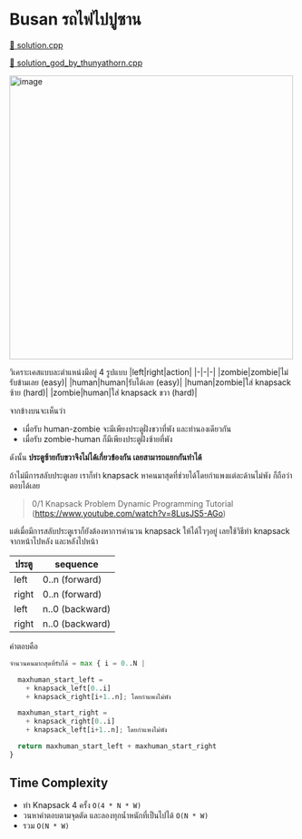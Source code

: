 # Busan รถไฟไปปูซาน

[🎉 solution.cpp](./busan.cpp)

[🎉 solution_god_by_thunyathorn.cpp](./busan_sol_by_thunyathorn.cpp)

<img width="500" alt="image" src="https://github.com/krist7599555/pretoi19/assets/19445033/37b4cc4f-c20b-48e3-8340-b9663859b097">

วิเคราะเคสแบบละตำแหน่งมีอยู่ 4 รูปแบบ
|left|right|action|
|-|-|-|
|zombie|zombie|ไม่รับข้ามเลย (easy)|
|human|human|รับได้เลย (easy)|
|human|zombie|ใส่ knapsack ซ้าย (hard)|
|zombie|human|ใส่ knapsack ขวา (hard)|

จากข้างบนจะเห็นว่า

- เมื่อรับ human-zombie จะมีเพียงประตูฝั่งขวาที่พัง และทำนองเดียวกัน
- เมื่อรับ zombie-human ก็มีเพียงประตูฝั่งซ้ายที่พัง

ดังนั้น **ประตูซ้ายกับขวาจึงไม่ได้เกี่ยวข้องกัน เลยสามารถแยกกันทำได้**

ถ้าไม่มีการสลับประตูเลย เราก็ทำ knapsack หาคนมาสุดที่ช่วยได้โดยกำแพงแต่ละด้านไม่พัง ก็ถือว่าตอบได้เลย

> 0/1 Knapsack Problem Dynamic Programming Tutorial (<https://www.youtube.com/watch?v=8LusJS5-AGo>)

แต่เมื่อมีการสลับประตูเราก็ยังต้องหาการคำนวน knapsack ให้ได้ไวๆอยู่ เลยใช้วิธีทำ knapsack จากหน้าไปหลัง และหลังไปหน้า

| ประตู | sequence        |
| ----- | --------------- |
| left  | 0..n (forward)  |
| right | 0..n (forward)  |
| left  | n..0 (backward) |
| right | n..0 (backward) |

คำตอบคือ

```python
จำนวนคนมากสุดที่รับได้ = max { i = 0..N |

  maxhuman_start_left =
    + knapsack_left[0..i]
    + knapsack_right[i+1..n]; โดยกำแพงไม่พัง

  maxhuman_start_right =
    + knapsack_right[0..i]
    + knapsack_left[i+1..n]; โดยกำแพงไม่พัง

  return maxhuman_start_left + maxhuman_start_right
}
```

## Time Complexity

- ทำ Knapsack 4 ครั้ง `O(4 * N * W)`
- วนหาคำตอบตามจุดตัด และลองทุกน้ำหนักที่เป็นไปได้ `O(N * W)`
- รวม `O(N * W)`
